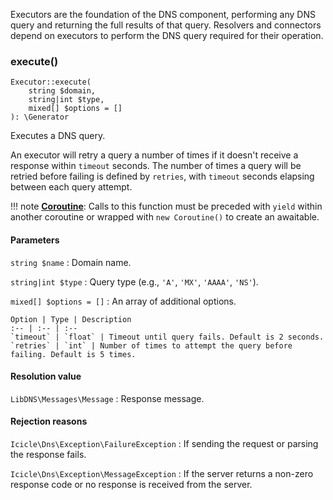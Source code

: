 Executors are the foundation of the DNS component, performing any DNS query and returning the full results of that query. Resolvers and connectors depend on executors to perform the DNS query required for their operation.

### execute()

    Executor::execute(
        string $domain,
        string|int $type,
        mixed[] $options = []
    ): \Generator

Executes a DNS query.

An executor will retry a query a number of times if it doesn't receive a response within `timeout` seconds. The number of times a query will be retried before failing is defined by `retries`, with `timeout` seconds elapsing between each query attempt.

!!! note
    [**Coroutine**](../../manual/coroutines.md): Calls to this function must be preceded with `yield` within another coroutine or wrapped with `new Coroutine()` to create an awaitable.

#### Parameters
`string $name`
:   Domain name.

`string|int $type`
:   Query type (e.g., `'A'`, `'MX'`, `'AAAA'`, `'NS'`).

`mixed[] $options = []`
:   An array of additional options.

    Option | Type | Description
    :-- | :-- | :--
    `timeout` | `float` | Timeout until query fails. Default is 2 seconds.
    `retries` | `int` | Number of times to attempt the query before failing. Default is 5 times.

#### Resolution value
`LibDNS\Messages\Message`
:   Response message.

#### Rejection reasons
`Icicle\Dns\Exception\FailureException`
:   If sending the request or parsing the response fails.

`Icicle\Dns\Exception\MessageException`
:   If the server returns a non-zero response code or no response is received from the server.
